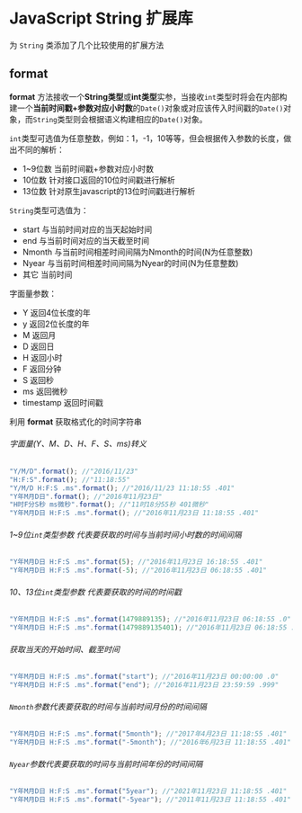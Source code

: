# JavaScript String 扩展库

为 `String` 类添加了几个比较使用的扩展方法

## format
**format** 方法接收一个**String类型**或**int类型**实参，当接收`int`类型时将会在内部构建一个**当前时间戳+参数对应小时数**的`Date()`对象或对应该传入时间戳的`Date()`对象，而`String`类型则会根据语义构建相应的`Date()`对象。

`int`类型可选值为任意整数，例如：1，-1，10等等，但会根据传入参数的长度，做出不同的解析：
- 1~9位数 当前时间戳+参数对应小时数
- 10位数 针对接口返回的10位时间戳进行解析
- 13位数 针对原生javascript的13位时间戳进行解析

`String`类型可选值为：
- start 与当前时间对应的当天起始时间
- end 与当前时间对应的当天截至时间
- Nmonth 与当前时间相差时间间隔为Nmonth的时间(N为任意整数)
- Nyear 与当前时间相差时间间隔为Nyear的时间(N为任意整数)
- 其它 当前时间

字面量参数：
- Y 返回4位长度的年
- y 返回2位长度的年
- M 返回月
- D 返回日
- H 返回小时
- F 返回分钟
- S 返回秒
- ms 返回微秒
- timestamp 返回时间戳


利用 **format** 获取格式化的时间字符串

###### 字面量(Y、M、D、H、F、S、ms)转义 
```javascript
"Y/M/D".format(); //"2016/11/23"
"H:F:S".format(); //"11:18:55"
"Y/M/D H:F:S .ms".format(); //"2016/11/23 11:18:55 .401"
"Y年M月D日".format(); //"2016年11月23日"
"H时F分S秒 ms微秒".format(); //"11时18分55秒 401微秒"
"Y年M月D日 H:F:S .ms".format(); //"2016年11月23日 11:18:55 .401"
```
###### 1~9位`int`类型参数 代表要获取的时间与当前时间小时数的时间间隔
```javascript
"Y年M月D日 H:F:S .ms".format(5); //"2016年11月23日 16:18:55 .401"
"Y年M月D日 H:F:S .ms".format(-5); //"2016年11月23日 06:18:55 .401"
```
###### 10、13位`int`类型参数 代表要获取的时间的时间戳
```javascript
"Y年M月D日 H:F:S .ms".format(1479889135); //"2016年11月23日 06:18:55 .0"
"Y年M月D日 H:F:S .ms".format(1479889135401); //"2016年11月23日 06:18:55 .401"
```
###### 获取当天的开始时间、截至时间
```javascript
"Y年M月D日 H:F:S .ms".format("start"); //"2016年11月23日 00:00:00 .0"
"Y年M月D日 H:F:S .ms".format("end"); //"2016年11月23日 23:59:59 .999"
```
###### `Nmonth`参数代表要获取的时间与当前时间月份的时间间隔
```javascript
"Y年M月D日 H:F:S .ms".format("5month"); //"2017年4月23日 11:18:55 .401"
"Y年M月D日 H:F:S .ms".format("-5month"); //"2016年6月23日 11:18:55 .401"
```
###### `Nyear`参数代表要获取的时间与当前时间年份的时间间隔
```javascript
"Y年M月D日 H:F:S .ms".format("5year"); //"2021年11月23日 11:18:55 .401"
"Y年M月D日 H:F:S .ms".format("-5year"); //"2011年11月23日 11:18:55 .401"
```
